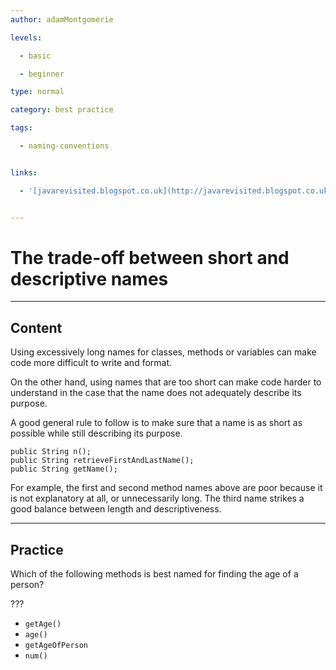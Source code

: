```yaml
---
author: adamMontgomerie

levels:

  - basic

  - beginner

type: normal

category: best practice

tags:

  - naming-conventions


links:

  - '[javarevisited.blogspot.co.uk](http://javarevisited.blogspot.co.uk/2014/10/10-java-best-practices-to-name-variables-methods-classes-packages.html){website}'


---
```


# The trade-off between short and descriptive names

---
## Content

Using excessively long names for classes, methods or variables can make code more difficult to write and format. 

On the other hand, using names that are too short can make code harder to understand in the case that the name does not adequately describe its purpose.

A good general rule to follow is to make sure that a name is as short as possible while still describing its purpose.

```
public String n();
public String retrieveFirstAndLastName();
public String getName();
```
For example, the first and second method names above are poor because it is not explanatory at all, or unnecessarily long. The third name strikes a good balance between length and descriptiveness.

---
## Practice

Which of the following methods is best named for finding the age of a person? 

???


* `getAge()` 
* `age()` 
* `getAgeOfPerson` 
* `num()`